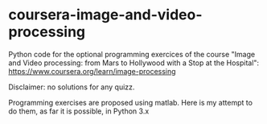 # coursera-image-and-video-processing
Python code for the optional programming exercices of the course "Image and Video processing: from Mars to Hollywood with a Stop at the Hospital": 
https://www.coursera.org/learn/image-processing

Disclaimer: no solutions for any quizz.

Programming exercises are proposed using matlab. Here is my attempt to do them, as far it is possible, in Python 3.x
